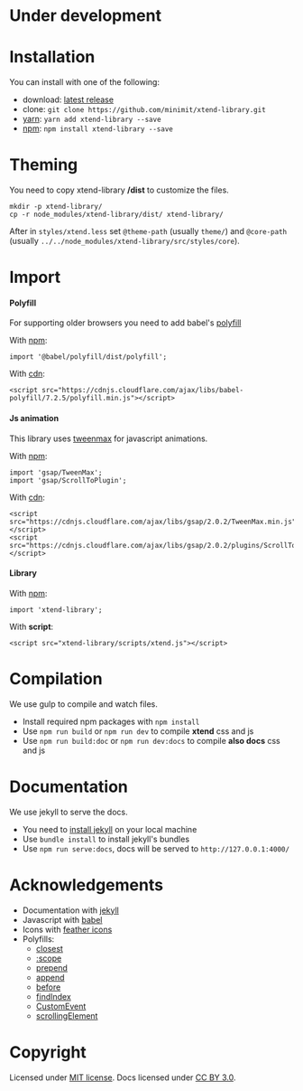 
# Under development

# Installation

You can install with one of the following:
* download: [latest release](https://github.com/minimit/xtend-library/releases/latest)
* clone: `git clone https://github.com/minimit/xtend-library.git`
* [yarn](https://yarnpkg.com/): `yarn add xtend-library --save`
* [npm](https://www.npmjs.com/): `npm install xtend-library --save`

# Theming

You need to copy xtend-library **/dist** to customize the files.

```
mkdir -p xtend-library/
cp -r node_modules/xtend-library/dist/ xtend-library/
```

After in `styles/xtend.less` set `@theme-path` (usually `theme/`) and `@core-path` (usually `../../node_modules/xtend-library/src/styles/core`).

# Import

#### Polyfill

For supporting older browsers you need to add babel's [polyfill](https://babeljs.io/docs/en/babel-polyfill/)

With [npm](https://www.npmjs.com/package/@babel/polyfill):

```
import '@babel/polyfill/dist/polyfill';
```

With [cdn](https://cdnjs.com/libraries/babel-polyfill):

```
<script src="https://cdnjs.cloudflare.com/ajax/libs/babel-polyfill/7.2.5/polyfill.min.js"></script>
```

#### Js animation

This library uses [tweenmax](https://greensock.com/tweenmax) for javascript animations.

With [npm](https://www.npmjs.com/package/gsap):

```
import 'gsap/TweenMax';
import 'gsap/ScrollToPlugin';
```

With [cdn](https://cdnjs.com/libraries/gsap):

```
<script src="https://cdnjs.cloudflare.com/ajax/libs/gsap/2.0.2/TweenMax.min.js"></script>
<script src="https://cdnjs.cloudflare.com/ajax/libs/gsap/2.0.2/plugins/ScrollToPlugin.min.js"></script>
```

#### Library

With [npm](https://www.npmjs.com/package/xtend-library):

```
import 'xtend-library';
```

With **script**:

```
<script src="xtend-library/scripts/xtend.js"></script>
```

# Compilation

We use gulp to compile and watch files.

* Install required npm packages with `npm install`
* Use `npm run build` or `npm run dev` to compile **xtend** css and js
* Use `npm run build:doc` or `npm run dev:docs` to compile **also docs** css and js

# Documentation

We use jekyll to serve the docs.

* You need to [install jekyll](https://jekyllrb.com/docs/installation/) on your local machine
* Use `bundle install` to install jekyll's bundles
* Use `npm run serve:docs`, docs will be served to `http://127.0.0.1:4000/`

# Acknowledgements

* Documentation with [jekyll](https://jekyllrb.com/)
* Javascript with [babel](https://babeljs.io/)
* Icons with [feather icons](https://github.com/feathericons/feather)
* Polyfills:
  * [closest](https://github.com/jonathantneal/closest/)
  * [:scope](https://github.com/jonathantneal/element-qsa-scope/)
  * [prepend](https://developer.mozilla.org/en-US/docs/Web/API/ParentNode/prepend)
  * [append](https://developer.mozilla.org/en-US/docs/Web/API/ParentNode/append)
  * [before](https://developer.mozilla.org/en-US/docs/Web/API/ChildNode/before)
  * [findIndex](https://developer.mozilla.org/en-US/docs/Web/JavaScript/Reference/Global_Objects/Array/findIndex)
  * [CustomEvent](https://developer.mozilla.org/en-US/docs/Web/API/CustomEvent/CustomEvent)
  * [scrollingElement](https://github.com/yangg/scrolling-element)

# Copyright

Licensed under [MIT license](https://github.com/minimit/xtend-library/blob/master/LICENSE).
Docs licensed under [CC BY 3.0](https://github.com/minimit/xtend-library/blob/master/LICENSE-DOCS).
